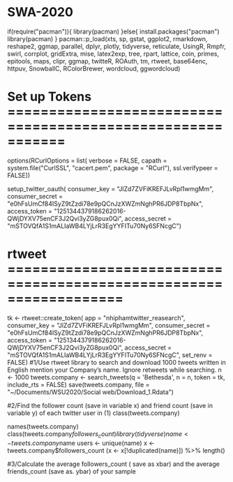 # SWA-2020
if(require("pacman")){
  library(pacman)
}else{
  install.packages("pacman")
  library(pacman)
}
pacman::p_load(xts, sp, gstat, ggplot2, rmarkdown, reshape2, ggmap,
               parallel, dplyr, plotly, tidyverse, reticulate, UsingR, Rmpfr,
               swirl, corrplot, gridExtra, mise, latex2exp, tree, rpart, lattice,
               coin, primes, epitools, maps, clipr, ggmap, twitteR, ROAuth,
               tm, rtweet, base64enc, httpuv, SnowballC, RColorBrewer, wordcloud, ggwordcloud)

# Set up Tokens ===========================================================

options(RCurlOptions = list(
  verbose = FALSE, 
  capath = system.file("CurlSSL", "cacert.pem", package = "RCurl"), 
  ssl.verifypeer = FALSE))

setup_twitter_oauth(
  consumer_key = "JlZd7ZVFiKREFJLvRpl1wmgMm",
  consumer_secret = "e0hFsUmCf84ISyZ9tZzdi78e9pQCnJzXWZmNghPR6JDP8TbpNx",
  access_token = "1251344379186262016-QWjDYXV75enCF3J2Qvi3yZG8pux0Qi",
  access_secret = "mSTOVQfA1S1mALIaWB4LYjLrR3EgYYFITu70Ny6SFNcgC")

# rtweet ==================================================================
tk <-    rtweet::create_token(
  app = "nhiphamtwitter_reasearch",
  consumer_key    = "JlZd7ZVFiKREFJLvRpl1wmgMm",
  consumer_secret = "e0hFsUmCf84ISyZ9tZzdi78e9pQCnJzXWZmNghPR6JDP8TbpNx",
  access_token    = "1251344379186262016-QWjDYXV75enCF3J2Qvi3yZG8pux0Qi",
  access_secret   = "mSTOVQfA1S1mALIaWB4LYjLrR3EgYYFITu70Ny6SFNcgC",
  set_renv        = FALSE)
#1/Use rtweet library to search and download 1000 tweets written in English mention your Company’s name. Ignore retweets while searching.
n <- 1000
tweets.company <- search_tweets(q = 'Bethesda', n = n, token = tk,
                                include_rts = FALSE)
save(tweets.company, file = "~/Documents/WSU2020/Social web/Download_1.Rdata")

#2/Find the follower count (save in variable x) and friend count (save in variable y) of each twitter user in (1)
class(tweets.company)

names(tweets.company)
class(tweets.company$followers_count)
library(tidyverse)
name  <- tweets.company$name
users <- unique(name)
x <- tweets.company$followers_count
(x     <- x[!duplicated(name)]) %>% length()


#3/Calculate the average followers_count ( save as xbar) and the average friends_count (save as. ybar) of your sample
